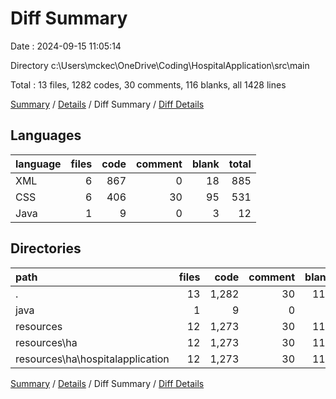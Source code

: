 # Diff Summary

Date : 2024-09-15 11:05:14

Directory c:\\Users\\mckec\\OneDrive\\Coding\\HospitalApplication\\src\\main

Total : 13 files,  1282 codes, 30 comments, 116 blanks, all 1428 lines

[Summary](results.md) / [Details](details.md) / Diff Summary / [Diff Details](diff-details.md)

## Languages
| language | files | code | comment | blank | total |
| :--- | ---: | ---: | ---: | ---: | ---: |
| XML | 6 | 867 | 0 | 18 | 885 |
| CSS | 6 | 406 | 30 | 95 | 531 |
| Java | 1 | 9 | 0 | 3 | 12 |

## Directories
| path | files | code | comment | blank | total |
| :--- | ---: | ---: | ---: | ---: | ---: |
| . | 13 | 1,282 | 30 | 116 | 1,428 |
| java | 1 | 9 | 0 | 3 | 12 |
| resources | 12 | 1,273 | 30 | 113 | 1,416 |
| resources\\ha | 12 | 1,273 | 30 | 113 | 1,416 |
| resources\\ha\\hospitalapplication | 12 | 1,273 | 30 | 113 | 1,416 |

[Summary](results.md) / [Details](details.md) / Diff Summary / [Diff Details](diff-details.md)